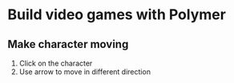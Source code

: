 # Build video games with Polymer

## Make character moving
1. Click on the character
2. Use arrow to move in different direction